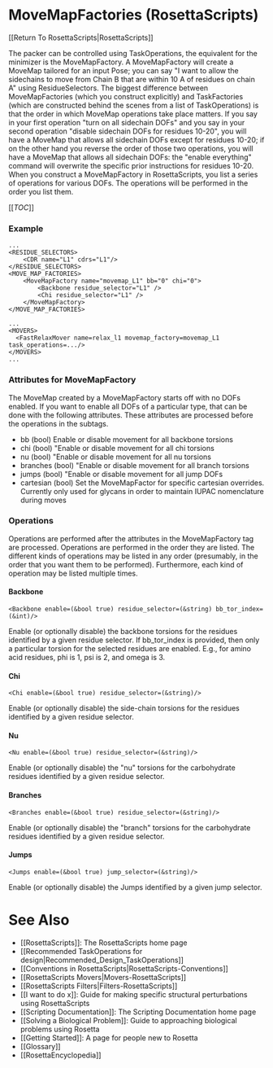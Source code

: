 # MoveMapFactories (RosettaScripts)

[[Return To RosettaScripts|RosettaScripts]]

The packer can be controlled using TaskOperations, the equivalent for the minimizer is the MoveMapFactory. A MoveMapFactory will create a MoveMap tailored for an input Pose; you can say "I want to allow the sidechains to move from Chain B that are within 10 A of residues on chain A" using ResidueSelectors. The biggest difference between MoveMapFactories (which you construct explicitly) and TaskFactories (which are constructed behind the scenes from a list of TaskOperations) is that the order in which MoveMap operations take place matters. If you say in your first operation "turn on all sidechain DOFs" and you say in your second operation "disable sidechain DOFs for residues 10-20", you will have a MoveMap that allows all sidechain DOFs except for residues 10-20; if on the other hand you reverse the order of those two operations, you will have a MoveMap that allows all sidechain DOFs: the "enable everything" command will overwrite the specific prior instructions for residues 10-20. When you construct a MoveMapFactory in RosettaScripts, you list a series of operations for various DOFs. The operations will be performed in the order you list them.

[[_TOC_]]


### Example
    ...
    <RESIDUE_SELECTORS>
        <CDR name="L1" cdrs="L1"/>
    </RESIDUE_SELECTORS>
    <MOVE_MAP_FACTORIES>
        <MoveMapFactory name="movemap_L1" bb="0" chi="0">
            <Backbone residue_selector="L1" />
            <Chi residue_selector="L1" />
        </MoveMapFactory>
    </MOVE_MAP_FACTORIES>

    ...
    <MOVERS>
      <FastRelaxMover name=relax_l1 movemap_factory=movemap_L1 task_operations=.../>
    </MOVERS>
    ...

### Attributes for MoveMapFactory
The MoveMap created by a MoveMapFactory starts off with no DOFs enabled. If you want to enable all DOFs of a particular type, that can be done with the following attributes. These attributes are processed before the operations in the subtags.

-   bb (bool) Enable or disable movement for all backbone torsions
-   chi (bool) "Enable or disable movement for all chi torsions
-   nu (bool) "Enable or disable movement for all nu torsions
-   branches (bool) "Enable or disable movement for all branch torsions
-   jumps (bool) "Enable or disable movement for all jump DOFs
-   cartesian (bool) Set the MoveMapFactor for specific cartesian overrides.  Currently only used for glycans in order to maintain IUPAC nomenclature during moves


### Operations

Operations are performed after the attributes in the MoveMapFactory tag are processed. Operations are performed in the order they are listed. The different kinds of operations may be listed in any order (presumably, in the order that you want them to be performed). Furthermore, each kind of operation may be listed multiple times.

#### Backbone
    <Backbone enable=(&bool true) residue_selector=(&string) bb_tor_index=(&int)/>

Enable (or optionally disable) the backbone torsions for the residues identified by a given residue selector. If bb_tor_index is provided, then only a particular torsion for the selected residues are enabled. E.g., for amino acid residues, phi is 1, psi is 2, and omega is 3.

#### Chi

    <Chi enable=(&bool true) residue_selector=(&string)/>

Enable (or optionally disable) the side-chain torsions for the residues identified by a given residue selector.

#### Nu

    <Nu enable=(&bool true) residue_selector=(&string)/>

Enable (or optionally disable) the "nu" torsions for the carbohydrate residues identified by a given residue selector.


#### Branches

    <Branches enable=(&bool true) residue_selector=(&string)/>

Enable (or optionally disable) the "branch" torsions for the carbohydrate residues identified by a given residue selector.


#### Jumps

    <Jumps enable=(&bool true) jump_selector=(&string)/>

Enable (or optionally disable) the Jumps identified by a given jump selector.


See Also
========

* [[RosettaScripts]]: The RosettaScripts home page
* [[Recommended TaskOperations for design|Recommended_Design_TaskOperations]]
* [[Conventions in RosettaScripts|RosettaScripts-Conventions]]
* [[RosettaScripts Movers|Movers-RosettaScripts]]
* [[RosettaScripts Filters|Filters-RosettaScripts]]
* [[I want to do x]]: Guide for making specific structural perturbations using RosettaScripts
* [[Scripting Documentation]]: The Scripting Documentation home page
* [[Solving a Biological Problem]]: Guide to approaching biological problems using Rosetta
* [[Getting Started]]: A page for people new to Rosetta
* [[Glossary]]
* [[RosettaEncyclopedia]]